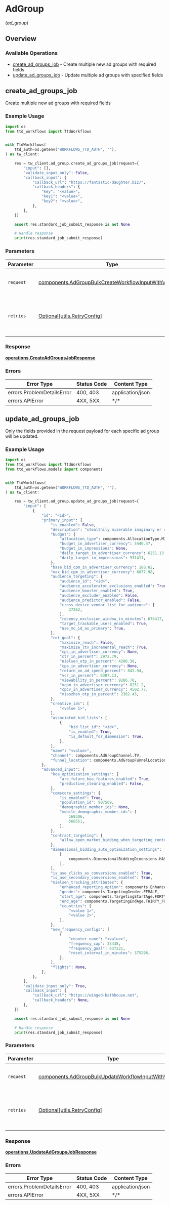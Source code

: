 # AdGroup
(*ad_group*)

## Overview

### Available Operations

* [create_ad_groups_job](#create_ad_groups_job) - Create multiple new ad groups with required fields
* [update_ad_groups_job](#update_ad_groups_job) - Update multiple ad groups with specified fields

## create_ad_groups_job

Create multiple new ad groups with required fields

### Example Usage

```python
import os
from ttd_workflows import TtdWorkflows


with TtdWorkflows(
    ttd_auth=os.getenv("WORKFLOWS_TTD_AUTH", ""),
) as tw_client:

    res = tw_client.ad_group.create_ad_groups_job(request={
        "input": [],
        "validate_input_only": False,
        "callback_input": {
            "callback_url": "https://fantastic-daughter.biz/",
            "callback_headers": {
                "key": "<value>",
                "key1": "<value>",
                "key2": "<value>",
            },
        },
    })

    assert res.standard_job_submit_response is not None

    # Handle response
    print(res.standard_job_submit_response)

```

### Parameters

| Parameter                                                                                                                          | Type                                                                                                                               | Required                                                                                                                           | Description                                                                                                                        |
| ---------------------------------------------------------------------------------------------------------------------------------- | ---------------------------------------------------------------------------------------------------------------------------------- | ---------------------------------------------------------------------------------------------------------------------------------- | ---------------------------------------------------------------------------------------------------------------------------------- |
| `request`                                                                                                                          | [components.AdGroupBulkCreateWorkflowInputWithValidation](../../models/components/adgroupbulkcreateworkflowinputwithvalidation.md) | :heavy_check_mark:                                                                                                                 | The request object to use for the request.                                                                                         |
| `retries`                                                                                                                          | [Optional[utils.RetryConfig]](../../models/utils/retryconfig.md)                                                                   | :heavy_minus_sign:                                                                                                                 | Configuration to override the default retry behavior of the client.                                                                |

### Response

**[operations.CreateAdGroupsJobResponse](../../models/operations/createadgroupsjobresponse.md)**

### Errors

| Error Type                 | Status Code                | Content Type               |
| -------------------------- | -------------------------- | -------------------------- |
| errors.ProblemDetailsError | 400, 403                   | application/json           |
| errors.APIError            | 4XX, 5XX                   | \*/\*                      |

## update_ad_groups_job

Only the fields provided in the request payload for each specific ad group will be updated.

### Example Usage

```python
import os
from ttd_workflows import TtdWorkflows
from ttd_workflows.models import components


with TtdWorkflows(
    ttd_auth=os.getenv("WORKFLOWS_TTD_AUTH", ""),
) as tw_client:

    res = tw_client.ad_group.update_ad_groups_job(request={
        "input": [
            {
                "id": "<id>",
                "primary_input": {
                    "is_enabled": False,
                    "description": "stealthily miserable imaginary er since athwart er blah marten",
                    "budget": {
                        "allocation_type": components.AllocationType.MINIMUM,
                        "budget_in_advertiser_currency": 5440.47,
                        "budget_in_impressions": None,
                        "daily_target_in_advertiser_currency": 6251.13,
                        "daily_target_in_impressions": 931411,
                    },
                    "base_bid_cpm_in_advertiser_currency": 188.02,
                    "max_bid_cpm_in_advertiser_currency": 6077.98,
                    "audience_targeting": {
                        "audience_id": "<id>",
                        "audience_accelerator_exclusions_enabled": True,
                        "audience_booster_enabled": True,
                        "audience_excluder_enabled": False,
                        "audience_predictor_enabled": False,
                        "cross_device_vendor_list_for_audience": [
                            27262,
                        ],
                        "recency_exclusion_window_in_minutes": 676417,
                        "target_trackable_users_enabled": True,
                        "use_mc_id_as_primary": True,
                    },
                    "roi_goal": {
                        "maximize_reach": False,
                        "maximize_ltv_incremental_reach": True,
                        "cpc_in_advertiser_currency": None,
                        "ctr_in_percent": 2972.79,
                        "nielsen_otp_in_percent": 4206.38,
                        "cpa_in_advertiser_currency": None,
                        "return_on_ad_spend_percent": 842.94,
                        "vcr_in_percent": 6307.13,
                        "viewability_in_percent": 9286.78,
                        "vcpm_in_advertiser_currency": 8251.2,
                        "cpcv_in_advertiser_currency": 4502.77,
                        "miaozhen_otp_in_percent": 2362.43,
                    },
                    "creative_ids": [
                        "<value 1>",
                    ],
                    "associated_bid_lists": [
                        {
                            "bid_list_id": "<id>",
                            "is_enabled": True,
                            "is_default_for_dimension": True,
                        },
                    ],
                    "name": "<value>",
                    "channel": components.AdGroupChannel.TV,
                    "funnel_location": components.AdGroupFunnelLocation.NONE,
                },
                "advanced_input": {
                    "koa_optimization_settings": {
                        "are_future_koa_features_enabled": True,
                        "predictive_clearing_enabled": False,
                    },
                    "comscore_settings": {
                        "is_enabled": True,
                        "population_id": 907569,
                        "demographic_member_ids": None,
                        "mobile_demographic_member_ids": [
                            169306,
                            568551,
                        ],
                    },
                    "contract_targeting": {
                        "allow_open_market_bidding_when_targeting_contracts": True,
                    },
                    "dimensional_bidding_auto_optimization_settings": [
                        [
                            components.DimensionalBiddingDimensions.HAS_FREQUENCY_ADJUSTMENT_ID,
                        ],
                    ],
                    "is_use_clicks_as_conversions_enabled": True,
                    "is_use_secondary_conversions_enabled": True,
                    "nielsen_tracking_attributes": {
                        "enhanced_reporting_option": components.EnhancedNielsenReportingOptions.AUDIENCE,
                        "gender": components.TargetingGender.FEMALE,
                        "start_age": components.TargetingStartAge.FORTY_FIVE,
                        "end_age": components.TargetingEndAge.THIRTY_FOUR,
                        "countries": [
                            "<value 1>",
                            "<value 2>",
                        ],
                    },
                    "new_frequency_configs": [
                        {
                            "counter_name": "<value>",
                            "frequency_cap": 25438,
                            "frequency_goal": 637221,
                            "reset_interval_in_minutes": 375296,
                        },
                    ],
                    "flights": None,
                },
            },
        ],
        "validate_input_only": True,
        "callback_input": {
            "callback_url": "https://winged-bathhouse.net",
            "callback_headers": None,
        },
    })

    assert res.standard_job_submit_response is not None

    # Handle response
    print(res.standard_job_submit_response)

```

### Parameters

| Parameter                                                                                                                          | Type                                                                                                                               | Required                                                                                                                           | Description                                                                                                                        |
| ---------------------------------------------------------------------------------------------------------------------------------- | ---------------------------------------------------------------------------------------------------------------------------------- | ---------------------------------------------------------------------------------------------------------------------------------- | ---------------------------------------------------------------------------------------------------------------------------------- |
| `request`                                                                                                                          | [components.AdGroupBulkUpdateWorkflowInputWithValidation](../../models/components/adgroupbulkupdateworkflowinputwithvalidation.md) | :heavy_check_mark:                                                                                                                 | The request object to use for the request.                                                                                         |
| `retries`                                                                                                                          | [Optional[utils.RetryConfig]](../../models/utils/retryconfig.md)                                                                   | :heavy_minus_sign:                                                                                                                 | Configuration to override the default retry behavior of the client.                                                                |

### Response

**[operations.UpdateAdGroupsJobResponse](../../models/operations/updateadgroupsjobresponse.md)**

### Errors

| Error Type                 | Status Code                | Content Type               |
| -------------------------- | -------------------------- | -------------------------- |
| errors.ProblemDetailsError | 400, 403                   | application/json           |
| errors.APIError            | 4XX, 5XX                   | \*/\*                      |